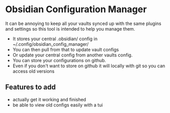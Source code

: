 # Obsidian Configuration Manager

It can be annoying to keep all your vaults synced up with the same plugins and settings so this tool is intended to help you manage them. 

- It stores your central .obsidian/ config in ~/.config/obsidian_config_manager/
- You can then pull from that to update vault configs
- Or update your central config from another vaults config.
- You can store your configurations on github.
- Even if you don't want to store on github it will locally with git so you can access old versions


## Features to add

- actually get it working and finished
- be able to view old configs easily with a tui